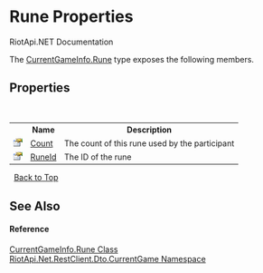# Rune Properties
RiotApi.NET Documentation 

The <a href="245234d2-f60a-601e-9ae6-5163e6311f41">CurrentGameInfo.Rune</a> type exposes the following members.


## Properties
&nbsp;<table><tr><th></th><th>Name</th><th>Description</th></tr><tr><td>![Public property](media/pubproperty.gif "Public property")</td><td><a href="13ab5860-b443-3470-4a43-bb9653497639">Count</a></td><td>
The count of this rune used by the participant</td></tr><tr><td>![Public property](media/pubproperty.gif "Public property")</td><td><a href="83fbc9b7-2f4c-6c76-6025-f71446679faa">RuneId</a></td><td>
The ID of the rune</td></tr></table>&nbsp;
<a href="#rune-properties">Back to Top</a>

## See Also


#### Reference
<a href="245234d2-f60a-601e-9ae6-5163e6311f41">CurrentGameInfo.Rune Class</a><br /><a href="bbea11c0-c392-300f-a301-1bda973e0e85">RiotApi.Net.RestClient.Dto.CurrentGame Namespace</a><br />